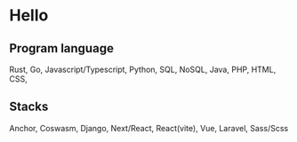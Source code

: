 # Hello
## Program language
Rust, Go, Javascript/Typescript, Python, SQL, NoSQL, Java, PHP, HTML, CSS, 

## Stacks
Anchor, Coswasm, Django, Next/React, React(vite), Vue, Laravel, Sass/Scss
